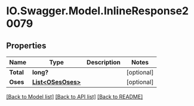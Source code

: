 # IO.Swagger.Model.InlineResponse20079
## Properties

Name | Type | Description | Notes
------------ | ------------- | ------------- | -------------
**Total** | **long?** |  | [optional] 
**Oses** | [**List&lt;OSesOses&gt;**](OSesOses.md) |  | [optional] 

[[Back to Model list]](../README.md#documentation-for-models) [[Back to API list]](../README.md#documentation-for-api-endpoints) [[Back to README]](../README.md)

